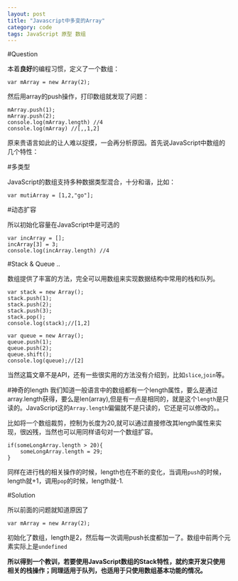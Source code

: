 ```yaml
---
layout: post
title: "Javascript中多变的Array"
category: code
tags: JavaScript 原型 数组
---
```


#Question

本着**良好**的编程习惯，定义了一个数组：

    var mArray = new Array(2);

然后用array的push操作，打印数组就发现了问题：

    mArray.push(1);
    mArray.push(2);
    console.log(mArray.length) //4
    console.log(mArray) //[,,1,2]

原来贵语言如此的让人难以捉摸，一会再分析原因。首先说JavaScript中数组的几个特性：

#多类型

JavaScript的数组支持多种数据类型混合，十分和谐，比如：

    var mutiArray = [1,2,"go"];
    
#动态扩容

所以初始化容量在JavaScript中是可选的

    var incArray = [];
    incArray[3] = 3;
    console.log(incArray.length) //4
    

#Stack & Queue ..

数组提供了丰富的方法，完全可以用数组来实现数据结构中常用的栈和队列。
    
    var stack = new Array();
    stack.push(1);
    stack.push(2);
    stack.push(3);
    stack.pop();
    console.log(stack);//[1,2]

    var queue = new Array();
    queue.push(1);
    queue.push(2);
    queue.shift();
    console.log(queue);//[2]
    
当然这篇文章不是API，还有一些很实用的方法没有介绍到，比如`slice`,`join`等。

#神奇的length
我们知道一般语言中的数组都有一个length属性，要么是通过array.length获得，要么是len(array),但是有一点是相同的，就是这个`length`是只读的。JavaScript这的`Array.length`偏偏就不是只读的，它还是可以修改的。。

比如将一个数组裁剪，控制为长度为20,就可以通过直接修改其length属性来实现，很凶残，当然也可以用同样语句对一个数组扩容。

    if(someLongArray.length > 20){
        someLongArray.length = 29;
    }
    
同样在进行栈的相关操作的时候，length也在不断的变化，当调用`push`的时候，length就+1，调用`pop`的时候，length就-1.

#Solution

所以前面的问题就知道原因了

    var mArray = new Array(2);
    
初始化了数组，length是2，然后每一次调用push长度都加一了。数组中前两个元素实际上是`undefined`

**所以得到一个教训，若要使用JavaScript数组的Stack特性，就约束开发只使用相关的栈操作；同理适用于队列，也适用于只使用数组基本功能的情况。**

